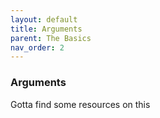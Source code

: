 ```yaml
---
layout: default
title: Arguments
parent: The Basics
nav_order: 2
---
```

### **Arguments**

Gotta find some resources on this
